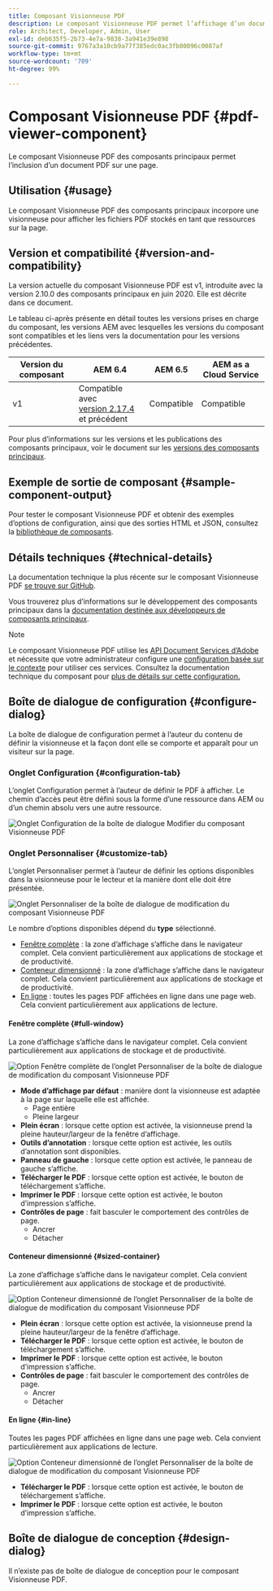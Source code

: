 ```yaml
---
title: Composant Visionneuse PDF
description: Le composant Visionneuse PDF permet l’affichage d’un document PDF.
role: Architect, Developer, Admin, User
exl-id: deb635f5-2b73-4e7a-9838-3a941e39e898
source-git-commit: 9767a3a10cb9a77f385edc0ac3fb00096c0087af
workflow-type: tm+mt
source-wordcount: '709'
ht-degree: 99%

---
```


# Composant Visionneuse PDF {#pdf-viewer-component}

Le composant Visionneuse PDF des composants principaux permet l’inclusion d’un document PDF sur une page.

## Utilisation {#usage}

Le composant Visionneuse PDF des composants principaux incorpore une visionneuse pour afficher les fichiers PDF stockés en tant que ressources sur la page.

## Version et compatibilité {#version-and-compatibility}

La version actuelle du composant Visionneuse PDF est v1, introduite avec la version 2.10.0 des composants principaux en juin 2020. Elle est décrite dans ce document.

Le tableau ci-après présente en détail toutes les versions prises en charge du composant, les versions AEM avec lesquelles les versions du composant sont compatibles et les liens vers la documentation pour les versions précédentes.

| Version du composant | AEM 6.4 | AEM 6.5 | AEM as a Cloud Service |
|--- |--- |---|---|
| v1 | Compatible avec<br>[version 2.17.4](/help/versions.md) et précédent | Compatible | Compatible |

Pour plus d’informations sur les versions et les publications des composants principaux, voir le document sur les [versions des composants principaux](/help/versions.md).

## Exemple de sortie de composant {#sample-component-output}

Pour tester le composant Visionneuse PDF et obtenir des exemples d’options de configuration, ainsi que des sorties HTML et JSON, consultez la [bibliothèque de composants](https://adobe.com/go/aem_cmp_library_pdfviewer_fr).

## Détails techniques {#technical-details}

La documentation technique la plus récente sur le composant Visionneuse PDF [se trouve sur GitHub](https://adobe.com/go/aem_cmp_tech_pdfviewer_v1_fr).

Vous trouverez plus d’informations sur le développement des composants principaux dans la [documentation destinée aux développeurs de composants principaux](/help/developing/overview.md).

>[!NOTE]
>
>Le composant Visionneuse PDF utilise les [API Document Services d’Adobe](https://www.adobe.io/apis/documentcloud/dcsdk.html) et nécessite que votre administrateur configure une [configuration basée sur le contexte](/help/developing/context-aware-configs.md) pour utiliser ces services. Consultez la documentation technique du composant pour [plus de détails sur cette configuration.](https://github.com/adobe/aem-core-wcm-components/tree/master/content/src/content/jcr_root/apps/core/wcm/components/pdfviewer/v1/pdfviewer#context-aware-config)

## Boîte de dialogue de configuration {#configure-dialog}

La boîte de dialogue de configuration permet à l’auteur du contenu de définir la visionneuse et la façon dont elle se comporte et apparaît pour un visiteur sur la page.

### Onglet Configuration {#configuration-tab}

L’onglet Configuration permet à l’auteur de définir le PDF à afficher. Le chemin d’accès peut être défini sous la forme d’une ressource dans AEM ou d’un chemin absolu vers une autre ressource.

![Onglet Configuration de la boîte de dialogue Modifier du composant Visionneuse PDF](/help/assets/pdf-viewer-edit-configuration.png)

### Onglet Personnaliser {#customize-tab}

L’onglet Personnaliser permet à l’auteur de définir les options disponibles dans la visionneuse pour le lecteur et la manière dont elle doit être présentée.

![Onglet Personnaliser de la boîte de dialogue de modification du composant Visionneuse PDF](/help/assets/pdf-viewer-edit-customize.png)

Le nombre d’options disponibles dépend du **type** sélectionné.

* [Fenêtre complète](#full-window) : la zone d’affichage s’affiche dans le navigateur complet. Cela convient particulièrement aux applications de stockage et de productivité.
* [Conteneur dimensionné](#sized-container) : la zone d’affichage s’affiche dans le navigateur complet. Cela convient particulièrement aux applications de stockage et de productivité.
* [En ligne](#in-line) : toutes les pages PDF affichées en ligne dans une page web. Cela convient particulièrement aux applications de lecture.

#### Fenêtre complète {#full-window}

La zone d’affichage s’affiche dans le navigateur complet. Cela convient particulièrement aux applications de stockage et de productivité.

![Option Fenêtre complète de l’onglet Personnaliser de la boîte de dialogue de modification du composant Visionneuse PDF](/help/assets/pdf-viewer-edit-customize-full.png)

* **Mode d’affichage par défaut** : manière dont la visionneuse est adaptée à la page sur laquelle elle est affichée.
   * Page entière
   * Pleine largeur
* **Plein écran** : lorsque cette option est activée, la visionneuse prend la pleine hauteur/largeur de la fenêtre d’affichage.
* **Outils d’annotation** : lorsque cette option est activée, les outils d’annotation sont disponibles.
* **Panneau de gauche** : lorsque cette option est activée, le panneau de gauche s’affiche.
* **Télécharger le PDF** : lorsque cette option est activée, le bouton de téléchargement s’affiche.
* **Imprimer le PDF** : lorsque cette option est activée, le bouton d’impression s’affiche.
* **Contrôles de page** : fait basculer le comportement des contrôles de page.
   * Ancrer
   * Détacher

#### Conteneur dimensionné {#sized-container}

La zone d’affichage s’affiche dans le navigateur complet. Cela convient particulièrement aux applications de stockage et de productivité.

![Option Conteneur dimensionné de l’onglet Personnaliser de la boîte de dialogue de modification du composant Visionneuse PDF](/help/assets/pdf-viewer-edit-customize-sized-container.png)

* **Plein écran** : lorsque cette option est activée, la visionneuse prend la pleine hauteur/largeur de la fenêtre d’affichage.
* **Télécharger le PDF** : lorsque cette option est activée, le bouton de téléchargement s’affiche.
* **Imprimer le PDF** : lorsque cette option est activée, le bouton d’impression s’affiche.
* **Contrôles de page** : fait basculer le comportement des contrôles de page.
   * Ancrer
   * Détacher

#### En ligne {#in-line}

Toutes les pages PDF affichées en ligne dans une page web. Cela convient particulièrement aux applications de lecture.

![Option Conteneur dimensionné de l’onglet Personnaliser de la boîte de dialogue de modification du composant Visionneuse PDF](/help/assets/pdf-viewer-edit-customize-inline.png)

* **Télécharger le PDF** : lorsque cette option est activée, le bouton de téléchargement s’affiche.
* **Imprimer le PDF** : lorsque cette option est activée, le bouton d’impression s’affiche.

## Boîte de dialogue de conception {#design-dialog}

Il n’existe pas de boîte de dialogue de conception pour le composant Visionneuse PDF.
